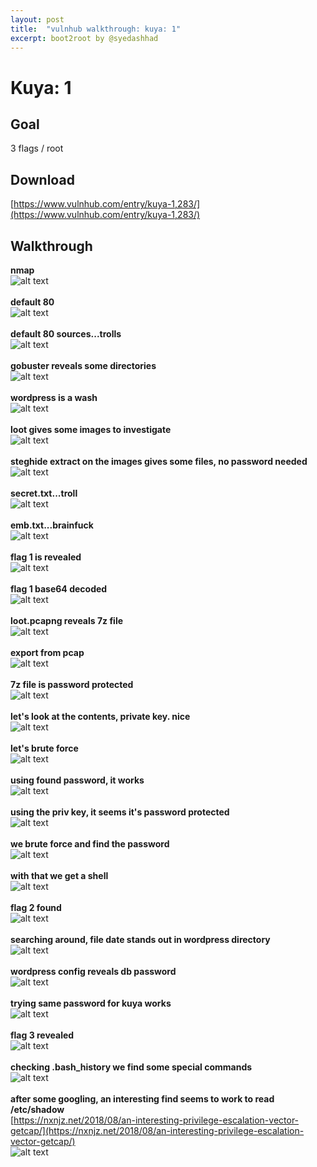 ```yaml
---
layout: post
title:  "vulnhub walkthrough: kuya: 1"
excerpt: boot2root by @syedashhad
---
```


# Kuya: 1

## Goal #
3 flags / root

## Download #
[https://www.vulnhub.com/entry/kuya-1,283/](https://www.vulnhub.com/entry/kuya-1,283/)

## Walkthrough #
**nmap**
<br>![alt text](../vulnhub/2018/Kuya_1/imgs/nmap.png)
<br><br>
**default 80**
<br>![alt text](../vulnhub/2018/Kuya_1/imgs/default80.png)
<br><br>
**default 80 sources...trolls**
<br>![alt text](../vulnhub/2018/Kuya_1/imgs/default80source.png)
<br><br>
**gobuster reveals some directories**
<br>![alt text](../vulnhub/2018/Kuya_1/imgs/gobuster.png)
<br><br>
**wordpress is a wash**
<br>![alt text](../vulnhub/2018/Kuya_1/imgs/wordpress.png)
<br><br>
**loot gives some images to investigate**
<br>![alt text](../vulnhub/2018/Kuya_1/imgs/loot80.png)
<br><br>
**steghide extract on the images gives some files, no password needed**
<br>![alt text](../vulnhub/2018/Kuya_1/imgs/steghide.png)
<br><br>
**secret.txt...troll**
<br>![alt text](../vulnhub/2018/Kuya_1/imgs/secrettxt.png)
<br><br>
**emb.txt...brainfuck**
<br>![alt text](../vulnhub/2018/Kuya_1/imgs/embtxt.png)
<br><br>
**flag 1 is revealed**
<br>![alt text](../vulnhub/2018/Kuya_1/imgs/flag1.png)
<br><br>
**flag 1 base64 decoded**
<br>![alt text](../vulnhub/2018/Kuya_1/imgs/bfbalut.png)
<br><br>
**loot.pcapng reveals 7z file**
<br>![alt text](../vulnhub/2018/Kuya_1/imgs/lootpcap.png)
<br><br>
**export from pcap**
<br>![alt text](../vulnhub/2018/Kuya_1/imgs/exportpcap.png)
<br><br>
**7z file is password protected**
<br>![alt text](../vulnhub/2018/Kuya_1/imgs/7zpassprotect.png)
<br><br>
**let's look at the contents, private key. nice**
<br>![alt text](../vulnhub/2018/Kuya_1/imgs/7zcontents.png)
<br><br>
**let's brute force**
<br>![alt text](../vulnhub/2018/Kuya_1/imgs/lootbrutejohn.png)
<br><br>
**using found password, it works**
<br>![alt text](../vulnhub/2018/Kuya_1/imgs/7zloot.png)
<br><br>
**using the priv key, it seems it's password protected**
<br>![alt text](../vulnhub/2018/Kuya_1/imgs/idrsapassprotect.png)
<br><br>
**we brute force and find the password**
<br>![alt text](../vulnhub/2018/Kuya_1/imgs/idrsabrutejohn.png)
<br><br>
**with that we get a shell**
<br>![alt text](../vulnhub/2018/Kuya_1/imgs/shell.png)
<br><br>
**flag 2 found**
<br>![alt text](../vulnhub/2018/Kuya_1/imgs/flag2.png)
<br><br>
**searching around, file date stands out in wordpress directory**
<br>![alt text](../vulnhub/2018/Kuya_1/imgs/wpdate.png)
<br><br>
**wordpress config reveals db password**
<br>![alt text](../vulnhub/2018/Kuya_1/imgs/wpconfig.png)
<br><br>
**trying same password for kuya works**
<br>![alt text](../vulnhub/2018/Kuya_1/imgs/kuya.png)
<br><br>
**flag 3 revealed**
<br>![alt text](../vulnhub/2018/Kuya_1/imgs/flag3.png)
<br><br>
**checking .bash_history we find some special commands**
<br>![alt text](../vulnhub/2018/Kuya_1/imgs/bashhist.png)
<br><br>
**after some googling, an interesting find seems to work to read /etc/shadow**<br>
[https://nxnjz.net/2018/08/an-interesting-privilege-escalation-vector-getcap/](https://nxnjz.net/2018/08/an-interesting-privilege-escalation-vector-getcap/)
<br>![alt text](../vulnhub/2018/Kuya_1/imgs/shadow.png)
<br><br>















